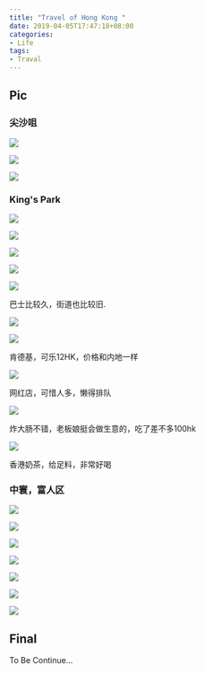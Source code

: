```yaml
---
title: "Travel of Hong Kong "
date: 2019-04-05T17:47:18+08:00
categories: 
- Life
tags: 
- Traval
---
```


## Pic

### 尖沙咀

![](https://ws4.sinaimg.cn/large/006tNc79gy1g1s3yaezqkj30lc0sgwl1.jpg)

![](https://ws2.sinaimg.cn/large/006tNc79gy1g1s3z757wyj30lc0sgtev.jpg)

![](https://ws4.sinaimg.cn/large/006tNc79gy1g1s3zxa47gj30lc0sg45u.jpg)

### King's Park

![](https://ws4.sinaimg.cn/large/006tNc79gy1g1s43r7gs4j30lc0sg0zl.jpg)

![](https://ws1.sinaimg.cn/large/006tNc79gy1g1s43w0419j30lc0sgn55.jpg)

![](https://ws3.sinaimg.cn/large/006tNc79gy1g1s44fa7lhj30sg0lc7e1.jpg)

![](https://ws2.sinaimg.cn/large/006tNc79gy1g1s44thtbgj30sg0lcjxk.jpg)

![](https://ws2.sinaimg.cn/large/006tNc79gy1g1s450td1bj30sg0lc0z3.jpg)

巴士比较久，街道也比较旧.

![](https://ws3.sinaimg.cn/large/006tNc79gy1g1s45sa7e9j30ih0wuwjz.jpg)

![](https://ws2.sinaimg.cn/large/006tNc79gy1g1s48u7se4j30ih0wu420.jpg)

肯德基，可乐12HK，价格和内地一样

![](https://ws4.sinaimg.cn/large/006tNc79gy1g1s46kxx8bj30lc0sggt7.jpg)

网红店，可惜人多，懒得排队

![](https://ws4.sinaimg.cn/large/006tNc79gy1g1s472wts4j30sg0lcgs2.jpg)

炸大肠不错，老板娘挺会做生意的，吃了差不多100hk

![](https://ws1.sinaimg.cn/large/006tNc79gy1g1s481r34nj30lc0sgtbu.jpg)

香港奶茶，给足料，非常好喝

### 中寰，富人区

![](https://ws2.sinaimg.cn/large/006tNc79gy1g1s49rl950j30ih0wu42g.jpg)

![](https://ws4.sinaimg.cn/large/006tNc79gy1g1s49v4y3pj30ih0wuwjm.jpg)

![](https://ws4.sinaimg.cn/large/006tNc79gy1g1s4a0jnxxj30sg0lcjwd.jpg)

![](https://ws4.sinaimg.cn/large/006tNc79gy1g1s4a6r75rj30lc0sg46k.jpg)

![](https://ws1.sinaimg.cn/large/006tNc79gy1g1s4bkdhulj30sg0lcjvd.jpg)

![](https://ws1.sinaimg.cn/large/006tNc79gy1g1s4brf7odj30sg0lcjvd.jpg)

![](https://ws2.sinaimg.cn/large/006tNc79gy1g1s4bxggrmj30lc0sggp5.jpg)



## Final

To Be Continue...